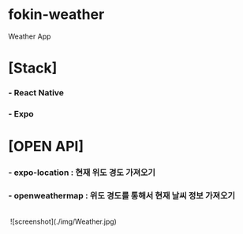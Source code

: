 # fokin-weather
Weather App

# [Stack]
### - React Native
### - Expo

# [OPEN API]
### - expo-location : 현재 위도 경도 가져오기
### - openweathermap : 위도 경도를 통해서 현재 날씨 정보 가져오기
<br/>
<Img>
![screenshot](./img/Weather.jpg)
